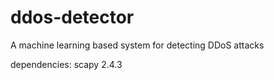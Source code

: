 # ddos-detector
A machine learning based system for detecting DDoS attacks<br>

dependencies: scapy 2.4.3
